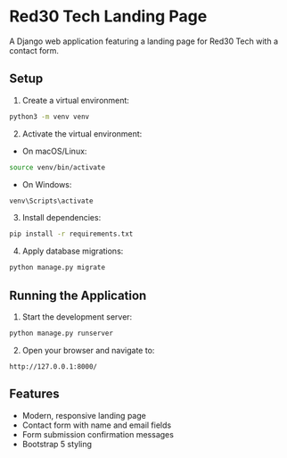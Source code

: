 # Red30 Tech Landing Page

A Django web application featuring a landing page for Red30 Tech with a contact form.

## Setup

1. Create a virtual environment:
```bash
python3 -m venv venv
```

2. Activate the virtual environment:
- On macOS/Linux:
```bash
source venv/bin/activate
```
- On Windows:
```bash
venv\Scripts\activate
```

3. Install dependencies:
```bash
pip install -r requirements.txt
```

4. Apply database migrations:
```bash
python manage.py migrate
```

## Running the Application

1. Start the development server:
```bash
python manage.py runserver
```

2. Open your browser and navigate to:
```
http://127.0.0.1:8000/
```

## Features

- Modern, responsive landing page
- Contact form with name and email fields
- Form submission confirmation messages
- Bootstrap 5 styling 